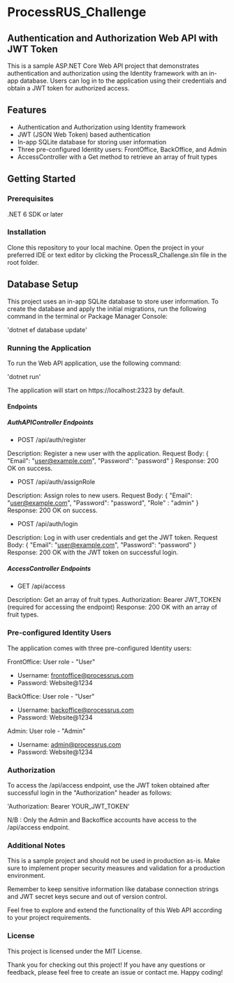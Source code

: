 # ProcessRUS_Challenge

## Authentication and Authorization Web API with JWT Token
This is a sample ASP.NET Core Web API project that demonstrates authentication and authorization using the Identity framework with an in-app database. Users can log in to the application using their credentials and obtain a JWT token for authorized access.


## Features
- Authentication and Authorization using Identity framework
- JWT (JSON Web Token) based authentication
- In-app SQLite database for storing user information
- Three pre-configured Identity users: FrontOffice, BackOffice, and Admin
- AccessController with a Get method to retrieve an array of fruit types


## Getting Started


### Prerequisites
.NET 6 SDK or later


### Installation
Clone this repository to your local machine.
Open the project in your preferred IDE or text editor by clicking the ProcessR_Challenge.sln file in the root folder.


## Database Setup
This project uses an in-app SQLite database to store user information. To create the database and apply the initial migrations, run the following command in the terminal or Package Manager Console:

'dotnet ef database update'


### Running the Application
To run the Web API application, use the following command:

'dotnet run'

The application will start on https://localhost:2323 by default.



#### Endpoints

##### AuthAPIController Endpoints

- POST /api/auth/register

Description: Register a new user with the application.
Request Body: { "Email": "user@example.com", "Password": "password" }
Response: 200 OK on success.


- POST /api/auth/assignRole

Description: Assign roles to new users.
Request Body: { "Email": "user@example.com", "Password": "password", "Role" : "admin" }
Response: 200 OK on success.


- POST /api/auth/login

Description: Log in with user credentials and get the JWT token.
Request Body: { "Email": "user@example.com", "Password": "password" }
Response: 200 OK with the JWT token on successful login.


##### AccessController Endpoints

- GET /api/access

Description: Get an array of fruit types.
Authorization: Bearer JWT_TOKEN (required for accessing the endpoint)
Response: 200 OK with an array of fruit types.


### Pre-configured Identity Users
The application comes with three pre-configured Identity users:

FrontOffice: User role - "User"

- Username: frontoffice@processrus.com
- Password: Website@1234



BackOffice: User role - "User"

- Username: backoffice@processrus.com
- Password: Website@1234


Admin: User role - "Admin"

- Username: admin@processrus.com
- Password: Website@1234


### Authorization

To access the /api/access endpoint, use the JWT token obtained after successful login in the "Authorization" header as follows:

'Authorization: Bearer YOUR_JWT_TOKEN'

N/B : Only the Admin and Backoffice accounts have access to the /api/access endpoint.


### Additional Notes
This is a sample project and should not be used in production as-is. Make sure to implement proper security measures and validation for a production environment.

Remember to keep sensitive information like database connection strings and JWT secret keys secure and out of version control.

Feel free to explore and extend the functionality of this Web API according to your project requirements.


### License
This project is licensed under the MIT License.

Thank you for checking out this project! If you have any questions or feedback, please feel free to create an issue or contact me. Happy coding!
